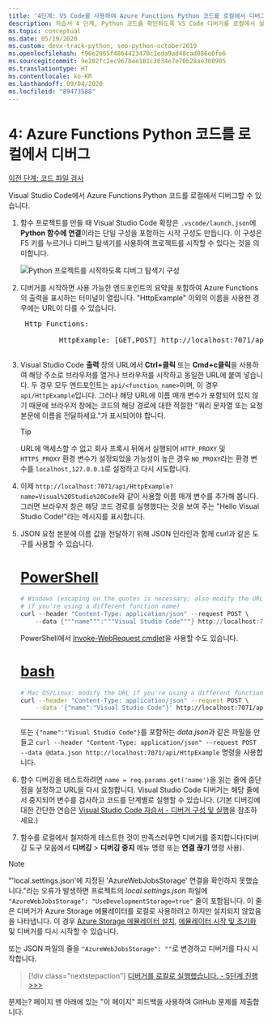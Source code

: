 ```yaml
---
title: '4단계: VS Code를 사용하여 Azure Functions Python 코드를 로컬에서 디버그'
description: 자습서 4 단계, Python 코드를 확인하도록 VS Code 디버거를 로컬에서 실행
ms.topic: conceptual
ms.date: 05/19/2020
ms.custom: devx-track-python, seo-python-october2019
ms.openlocfilehash: f96e2065f4864423470c1eda9ad48cad086e0fe6
ms.sourcegitcommit: 9e282fc2ec967bee181c3034e7e70b28ae308905
ms.translationtype: HT
ms.contentlocale: ko-KR
ms.lasthandoff: 09/04/2020
ms.locfileid: "89473588"
---
```

# <a name="4-debug-the-azure-functions-python-code-locally"></a>4: Azure Functions Python 코드를 로컬에서 디버그

[이전 단계: 코드 파일 검사](tutorial-vs-code-serverless-python-03.md)

Visual Studio Code에서 Azure Functions Python 코드를 로컬에서 디버그할 수 있습니다.

1. 함수 프로젝트를 만들 때 Visual Studio Code 확장은 `.vscode/launch.json`에 **Python 함수에 연결**이라는 단일 구성을 포함하는 시작 구성도 만듭니다. 이 구성은 F5 키를 누르거나 디버그 탐색기를 사용하여 프로젝트를 시작할 수 있다는 것을 의미합니다.

    ![Python 프로젝트를 시작하도록 디버그 탐색기 구성](media/tutorial-vs-code-serverless-python/configuration-to-start-a-python-project-for-debugging.png)

1. 디버거를 시작하면 사용 가능한 엔드포인트의 요약을 포함하여 Azure Functions의 출력을 표시하는 터미널이 열립니다. "HttpExample" 이외의 이름을 사용한 경우에는 URL이 다를 수 있습니다.

    <pre>
    Http Functions:

            HttpExample: [GET,POST] http://localhost:7071/api/HttpExample
    </pre>

1. Visual Studio Code **출력** 창의 URL에서 **Ctrl+클릭** 또는 **Cmd+c클릭**을 사용하여 해당 주소로 브라우저를 열거나 브라우저를 시작하고 동일한 URL에 붙여 넣습니다. 두 경우 모두 엔드포인트는 `api/<function_name>`이며, 이 경우 `api/HttpExample`입니다. 그러나 해당 URL에 이름 매개 변수가 포함되어 있지 않기 때문에 브라우저 창에는 코드의 해당 경로에 대한 적절한 "쿼리 문자열 또는 요청 본문에 이름을 전달하세요."가 표시되어야 합니다.

    > [!TIP]
    > URL에 액세스할 수 없고 회사 프록시 뒤에서 실행되어 `HTTP_PROXY` 및 `HTTPS_PROXY` 환경 변수가 설정되었을 가능성이 높은 경우 `NO_PROXY`라는 환경 변수를 `localhost,127.0.0.1`로 설정하고 다시 시도합니다.

1. 이제 `http://localhost:7071/api/HttpExample?name=Visual%20Studio%20Code`와 같이 사용할 이름 매개 변수를 추가해 봅니다. 그러면 브라우저 창은 해당 코드 경로를 실행했다는 것을 보여 주는 "Hello Visual Studio Code!"라는 메시지를 표시합니다.

1. JSON 요청 본문에 이름 값을 전달하기 위해 JSON 인라인과 함께 curl과 같은 도구를 사용할 수 있습니다.

    # <a name="powershell"></a>[PowerShell](#tab/powershell)

    ```powershell
    # Windows (escaping on the quotes is necessary; also modify the URL
    # if you're using a different function name)
    curl --header "Content-Type: application/json" --request POST \
        --data {"""name""":"""Visual Studio Code"""} http://localhost:7071/api/HttpExample
    ```

    PowerShell에서 [Invoke-WebRequest cmdlet](/powershell/module/microsoft.powershell.utility/invoke-webrequest?view=powershell-6)을 사용할 수도 있습니다.

    # <a name="bash"></a>[bash](#tab/bash)

    ```bash
    # Mac OS/Linux: modify the URL if you're using a different function name
    curl --header "Content-Type: application/json" --request POST \
        --data '{"name":"Visual Studio Code"}' http://localhost:7071/api/HttpExample
    ```

    ---

    또는 `{"name":"Visual Studio Code"}`를 포함하는 *data.json*과 같은 파일을 만들고 `curl --header "Content-Type: application/json" --request POST --data @data.json http://localhost:7071/api/HttpExample` 명령을 사용합니다.

1. 함수 디버깅을 테스트하려면 `name = req.params.get('name')`을 읽는 줄에 중단점을 설정하고 URL을 다시 요청합니다. Visual Studio Code 디버거는 해당 줄에서 중지되어 변수를 검사하고 코드를 단계별로 실행할 수 있습니다. (기본 디버깅에 대한 간단한 연습은 [Visual Studio Code 자습서 - 디버거 구성 및 실행](https://code.visualstudio.com/docs/python/python-tutorial#configure-and-run-the-debugger)을 참조하세요.)

1. 함수를 로컬에서 철저하게 테스트한 것이 만족스러우면 디버거를 중지합니다(디버깅 도구 모음에서 **디버깅** > **디버깅 중지** 메뉴 명령 또는 **연결 끊기** 명령 사용).

> [!NOTE]
> "'local.settings.json'에 지정된 'AzureWebJobsStorage' 연결을 확인하지 못했습니다."라는 오류가 발생하면 프로젝트의 *local.settings.json* 파일에 `"AzureWebJobsStorage": "UseDevelopmentStorage=true"` 줄이 포함됩니다. 이 줄은 디버거가 Azure Storage 에뮬레이터를 로컬로 사용하려고 하지만 설치되지 않았음을 나타냅니다. 이 경우 [Azure Storage 에뮬레이터 설치](/azure/storage/common/storage-use-emulator#get-the-storage-emulator), [에뮬레이터 시작 및 초기화](/azure/storage/common/storage-use-emulator#start-and-initialize-the-storage-emulator) 및 디버거를 다시 시작할 수 있습니다.
>
> 또는 JSON 파일의 줄을 `"AzureWebJobsStorage": ""`로 변경하고 디버거를 다시 시작합니다.

> [!div class="nextstepaction"]
> [디버거를 로컬로 실행했습니다. - 5단계 진행 >>>](tutorial-vs-code-serverless-python-05.md)

문제는? 페이지 맨 아래에 있는 "이 페이지" 피드백을 사용하여 GitHub 문제를 제출합니다.
